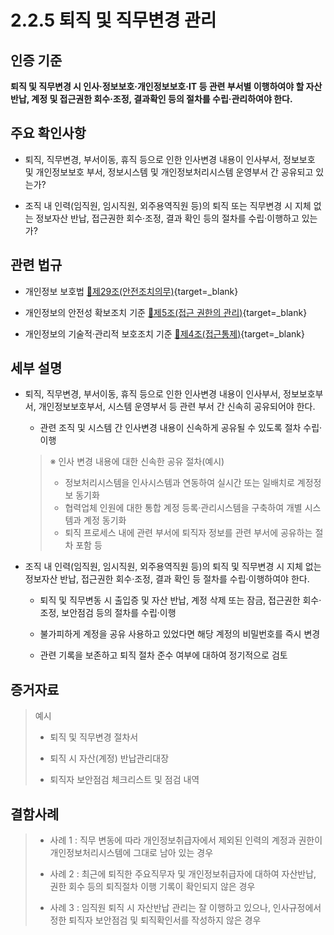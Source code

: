 # 2.2.5 퇴직 및 직무변경 관리

## 인증 기준

**퇴직 및 직무변경 시 인사·정보보호·개인정보보호·IT 등 관련 부서별 이행하여야 할 자산반납, 계정 및 접근권한 회수·조정, 결과확인 등의 절차를 수립·관리하여야 한다.**

## 주요 확인사항

- 퇴직, 직무변경, 부서이동, 휴직 등으로 인한 인사변경 내용이 인사부서, 정보보호 및 개인정보보호 부서, 정보시스템 및 개인정보처리시스템 운영부서 간 공유되고 있는가?

- 조직 내 인력(임직원, 임시직원, 외주용역직원 등)의 퇴직 또는 직무변경 시 지체 없는 정보자산 반납, 접근권한 회수·조정, 결과 확인 등의 절차를 수립·이행하고 있는가?

## 관련 법규

- 개인정보 보호법 [🔗제29조(안전조치의무)](https://www.law.go.kr/법령/개인정보보호법/제29조 "새 창에서 열기"){target=_blank}

- 개인정보의 안전성 확보조치 기준 [🔗제5조(접근 권한의 관리)](https://www.law.go.kr/행정규칙/(개인정보보호위원회)개인정보의안전성확보조치기준/제5조 "새 창에서 열기"){target=_blank}

- 개인정보의 기술적·관리적 보호조치 기준 [🔗제4조(접근통제)](https://www.law.go.kr/행정규칙/(개인정보보호위원회)개인정보의기술적·관리적보호조치기준/제4조 "새 창에서 열기"){target=_blank}

## 세부 설명

- 퇴직, 직무변경, 부서이동, 휴직 등으로 인한 인사변경 내용이 인사부서, 정보보호부서, 개인정보보호부서, 시스템 운영부서 등 관련 부서 간 신속히 공유되어야 한다.

    - 관련 조직 및 시스템 간 인사변경 내용이 신속하게 공유될 수 있도록 절차 수립·이행
    >
    > ※ 인사 변경 내용에 대한 신속한 공유 절차(예시)
    >
    > - 정보처리시스템을 인사시스템과 연동하여 실시간 또는 일배치로 계정정보 동기화
    > - 협력업체 인원에 대한 통합 계정 등록·관리시스템을 구축하여 개별 시스템과 계정 동기화
    > - 퇴직 프로세스 내에 관련 부서에 퇴직자 정보를 관련 부서에 공유하는 절차 포함 등

- 조직 내 인력(임직원, 임시직원, 외주용역직원 등)의 퇴직 및 직무변경 시 지체 없는 정보자산 반납, 접근권한 회수·조정, 결과 확인 등 절차를 수립·이행하여야 한다.

    - 퇴직 및 직무변동 시 출입증 및 자산 반납, 계정 삭제 또는 잠금, 접근권한 회수·조정, 보안점검 등의 절차를 수립·이행

    - 불가피하게 계정을 공유 사용하고 있었다면 해당 계정의 비밀번호를 즉시 변경

    - 관련 기록을 보존하고 퇴직 절차 준수 여부에 대하여 정기적으로 검토

## 증거자료

> 예시
>
> - 퇴직 및 직무변경 절차서
>
> - 퇴직 시 자산(계정) 반납관리대장
>
> - 퇴직자 보안점검 체크리스트 및 점검 내역

## 결함사례

> - 사례 1 : 직무 변동에 따라 개인정보취급자에서 제외된 인력의 계정과 권한이 개인정보처리시스템에 그대로 남아 있는 경우
>
> - 사례 2 : 최근에 퇴직한 주요직무자 및 개인정보취급자에 대하여 자산반납, 권한 회수 등의 퇴직절차 이행 기록이 확인되지 않은 경우
>
> - 사례 3 : 임직원 퇴직 시 자산반납 관리는 잘 이행하고 있으나, 인사규정에서 정한 퇴직자 보안점검 및 퇴직확인서를 작성하지 않은 경우
